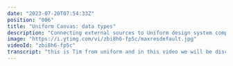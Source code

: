 ```yaml
---
date: "2023-07-20T07:54:33Z"
position: "006"
title: "Uniform Canvas: data types"
description: "Connecting external sources to Uniform design system components requires you to use data types. Uniform offers pre-built integration types (like Contentful, etc) or URL-based data types that offer REST APIs. From legacy to a custom microservice. Any source can be a data type and can be connected to design system component properties.\n\nLearn more at https://uniform.dev"
image: "https://i.ytimg.com/vi/zbi8h6-fp5c/maxresdefault.jpg"
videoId: "zbi8h6-fp5c"
transcript: "this is Tim from uniform and in this video we will be discussing data types [Applause] [Music] if you want to connect external sources to your uniform design system components you need to use data types and in this video I'll show you two of them the first one is using and pre-built integration let's say into contentful acms integration or you can also do is add any URL to the system that actually has an output for our rest API something Legacy something you've built yourself and then make that into a data type as well so let's start with the contentful one so we go to contentful for the integration and then we now add it to uniform so uniform knows hey this will be a data source that I can get a type from so in this case a type could be a product or a blog post or whatever you have content modeled inside the CMS so let's add a data type for call to actions that's what's in my database so first before we can select the call to action we need the source and the source here is the space ID in your API tokens things like that so let me copy that to over here and it's done this way because now what you can do is you can add another source to another space with another user account and you can add 20 spaces if you want probably don't do that but you can the idea is that this is extremely flexible so now that we know what the source is we need to actually see what will we query will we get assets a query into the system to just return whatever you search for or a single entry or multiple entries where you select the ones you want right now I want one CTA to connect to one hero component and so let's find our call to action let's find the field that has the image so it looks nice in the uniform interface and let's go in a depth of two because maybe there's connected images elsewhere inside the CMS so it finds more and then whatever field we use to search in for the title if you wanted to select it and then we call this call to actions so what we can do is actually hit the save and test so it already queries for you and you say okay let's see what comes out here so this is the API result from contentful and so you can see the title there's the text there's the image data and this can now be attached to components in uniform if you want to go deep on how that works there will be other videos in this series to show you alright so this is the pre-built integration now let's add an API that I might build myself for my articles that queries another system but I've built that endpoint myself so let's add another data type in this case it's going to be an HTTP request and it's going to my own website [Applause] to my API and this is an open API because I just it's going to be a very simple query here so this is my API as my source and what I want is my articles [Applause] and I want articles for my username for def.2 because that's what I'm using as my blogging platform I could actually add another username here to get different articles and so what you can do is make a variable that is called username and you can actually add a default value because for me this is always 10 minutes of course I could have hard coded this in the API but that's not really very flexible and I want a specific per page count to know how many to get back oh not username but a new one [Applause] and let's get three by default so now this is the API call that it's going to be doing and so we can you know have a little test here let's fetch this data and see what comes out well in the result here you have the three latest articles that I have posted so now these data that's in here I can attach them to a list of components in uniform so these are the two types that I wanted to show you today which you can literally grab any data that is open put it here and start using it in uniform so for the people who wanted to know what data types are you can stop the video now you're good to go but I will make it a bit longer and actually show you how to assign these two two components in uniform just to give you a bit of a feeling of how that works so let's actually go to the home page and this is the uniform component starter kit that makes you a base page with a bunch of components and so if the data lives in uniform I can actually do things like this I can actually type anything I want so I can keep it like this hit save use uniforms kind of CMS features and run with it but what I want to do is that this hero here is actually a CTA to a product for example well I have a bunch of ctas from contentful so what I can do is I can click on this little icon here and say connect this to an external Source well I have contentful ctas here well let's connect it and let's see what we have so let's use the fold away frother and so now that's selected you can actually then say okay well which field that comes out of this API response can we then use for the title well there's a title here let's add there you go this is now a dynamic field to that API resource how about we do the same for the description go and let's do the same for the image and what you will see now is that this image doesn't actually fit because of the content that I have luckily the uniform starter kit has a bunch of different options for images right and so the interesting bit here is that some of these fields are now dynamically connected to something in a CMS but this one I can hard code if I want [Applause] and maybe my button I can also hard code [Applause] oh [Applause] this can also be connected to anything that you have and so this is how we're now connected this data type for a call to action to my hero what you can also do is grab this component and make a pattern out of it for specific different kind of things that you connect to it and then for Content editors they just have to choose a specific one put it on so they don't have to go through all these steps if you want to know how patterns work there will be another video in this series that explains all of that so now we also have my articles and you see there's these three cards here well these look perfect for my blog post articles so let's actually make these Dynamic and so what I'm going to do there's actually a container here for the featured components well let's first call these latest articles [Applause] and of course this kind of content is the best to keep in uniform because this is not coming from a CMS that would be out of context in the CMS so that lives here but um let's remove these cards because they are now actually hard coded the connection to my um latest articles that's what makes this very interesting right so what you can do is actually add a loop that Loops over those three items and if you want to know more about loops there will be another video in the series that dives a bit deeper so I'll just quickly select a new resource which are my articles and I want three of them and you see there's already pre-filled which is very nice so now I have now connected my result of these three items to this Loop and so whatever information is in there it can Loop over them and so what I do now I'm adding a card and I can say Okay so the title for this card will be the title of my looped item the description will be the description and now let's grab the image and maybe the bad should be the date this is not going to look super great but you get the gist and so the badge style let's see what the hell what do we have and so essentially we have now created a dynamic list of my latest three articles with the date the title the description and if this list now changes this will change on your web page as well and this is a very powerful way of very easily generating Dynamic data into uniform because you as a Content editor you don't really know where this is coming from and who cares that's what makes this great and again you can make this into a pattern for this component so a Content editor that doesn't want to look at like all these Json things here you can just select these are my latest articles but you can make another pattern that says these are my latest products or this is a search result for something and then they can just choose it so again if you want to know about patterns there's another video in this series that explains them thank you for watching"
---
```


